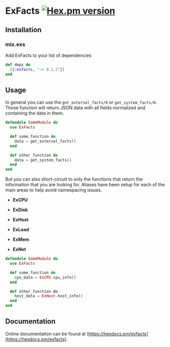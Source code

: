 # ExFacts [![Hex.pm version](https://img.shields.io/hexpm/v/exfacts.svg)](https://hex.pm/packages/exfacts)


## Installation
### mix.exs
Add ExFacts to your list of dependencies

```elixir
def deps do
  [{:exfacts, "~> 0.1.2"}]
end
```

## Usage
In general you can use the `get_external_facts/0` or `get_system_facts/0`. Those function will return JSON data with all fields normalized and containing the data in them.

```elixir
defmodule SomeModule do
  use ExFacts

  def some_function do
    data = get_external_facts()
  end

  def other_function do
    data = get_system_facts()
  end
end
```

But you can also short-circuit to only the functions that return the information that you are looking for.
Aliases have been setup for each of the main areas to help avoid namespacing issues.

* **ExCPU**

* **ExDisk**

* **ExHost**

* **ExLoad**

* **ExMem**

* **ExNet**

```elixir
defmodule SomeModule do
  use ExFacts

  def some_function do
    cpu_data = ExCPU.cpu_info()
  end

  def other_function do
    host_data = ExHost.host_info()
  end
end
```

## Documentation

Online documentation can be found at [https://hexdocs.pm/exfacts](https://hexdocs.pm/exfacts).
